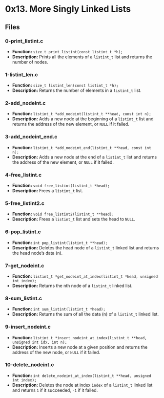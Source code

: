 # 0x13. More Singly Linked Lists

## Files

### 0-print_listint.c
- **Function:** `size_t print_listint(const listint_t *h);`
- **Description:** Prints all the elements of a `listint_t` list and returns the number of nodes.

### 1-listint_len.c
- **Function:** `size_t listint_len(const listint_t *h);`
- **Description:** Returns the number of elements in a `listint_t` list.

### 2-add_nodeint.c
- **Function:** `listint_t *add_nodeint(listint_t **head, const int n);`
- **Description:** Adds a new node at the beginning of a `listint_t` list and returns the address of the new element, or `NULL` if it failed.

### 3-add_nodeint_end.c
- **Function:** `listint_t *add_nodeint_end(listint_t **head, const int n);`
- **Description:** Adds a new node at the end of a `listint_t` list and returns the address of the new element, or `NULL` if it failed.

### 4-free_listint.c
- **Function:** `void free_listint(listint_t *head);`
- **Description:** Frees a `listint_t` list.

### 5-free_listint2.c
- **Function:** `void free_listint2(listint_t **head);`
- **Description:** Frees a `listint_t` list and sets the head to `NULL`.

### 6-pop_listint.c
- **Function:** `int pop_listint(listint_t **head);`
- **Description:** Deletes the head node of a `listint_t` linked list and returns the head node’s data (n).

### 7-get_nodeint.c
- **Function:** `listint_t *get_nodeint_at_index(listint_t *head, unsigned int index);`
- **Description:** Returns the nth node of a `listint_t` linked list.

### 8-sum_listint.c
- **Function:** `int sum_listint(listint_t *head);`
- **Description:** Returns the sum of all the data (n) of a `listint_t` linked list.

### 9-insert_nodeint.c
- **Function:** `listint_t *insert_nodeint_at_index(listint_t **head, unsigned int idx, int n);`
- **Description:** Inserts a new node at a given position and returns the address of the new node, or `NULL` if it failed.

### 10-delete_nodeint.c
- **Function:** `int delete_nodeint_at_index(listint_t **head, unsigned int index);`
- **Description:** Deletes the node at index `index` of a `listint_t` linked list and returns `1` if it succeeded, `-1` if it failed.
